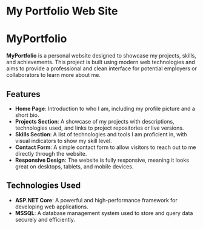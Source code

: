 # My Portfolio Web Site

# MyPortfolio

**MyPortfolio** is a personal website designed to showcase my projects, skills, and achievements. This project is built using modern web technologies and aims to provide a professional and clean interface for potential employers or collaborators to learn more about me.

## Features

- **Home Page**: Introduction to who I am, including my profile picture and a short bio.
- **Projects Section**: A showcase of my projects with descriptions, technologies used, and links to project repositories or live versions.
- **Skills Section**: A list of technologies and tools I am proficient in, with visual indicators to show my skill level.
- **Contact Form**: A simple contact form to allow visitors to reach out to me directly through the website.
- **Responsive Design**: The website is fully responsive, meaning it looks great on desktops, tablets, and mobile devices.
  
## Technologies Used
- **ASP.NET Core**: A powerful and high-performance framework for developing web applications.
- **MSSQL**: A database management system used to store and query data securely and efficiently.
  
